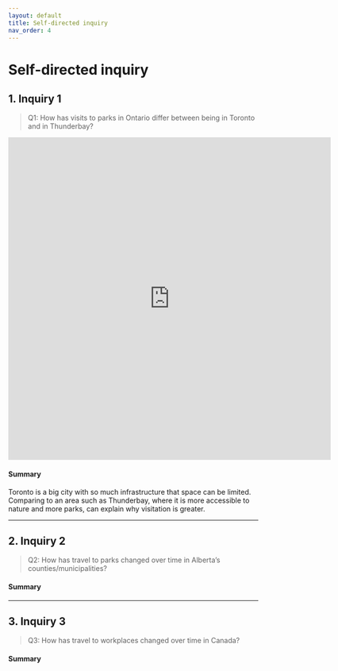 ```yaml
---
layout: default
title: Self-directed inquiry
nav_order: 4
---
```


# Self-directed inquiry

## 1. Inquiry 1

> Q1: How has visits to parks in Ontario differ between being in Toronto and in Thunderbay?

<!-- Paste your embed code for your figure below-->

<iframe seamless frameborder="0" src="https://public.tableau.com/views/asoriano-changes-ThundervsToronto/Sheet1?:embed=yes&:display_count=yes&:showVizHome=no" width = '650' height = '650' scrolling='no'></iframe>

#### Summary
Toronto is a big city with so much infrastructure that space can be limited. Comparing to an area such as Thunderbay, where it is more accessible to nature and more parks, can explain why visitation is greater. 


---

## 2. Inquiry 2

> Q2: How has travel to parks changed over time in Alberta’s counties/municipalities?

<!-- Paste your embed code for your figure below-->

#### Summary
<!-- Write a 2-sentence summary of the trends shown in the figure embedded above-->


---


## 3. Inquiry 3

> Q3: How has travel to workplaces changed over time in Canada?

<!-- Paste your embed code for your figure below-->

#### Summary
<!-- Write a 2-sentence summary of the trends shown in the figure embedded above-->
